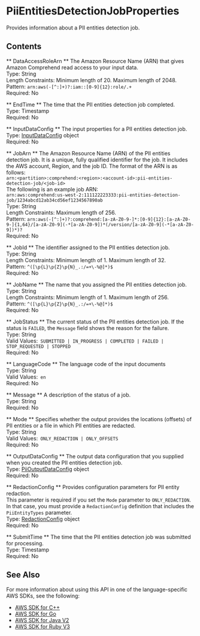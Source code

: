 # PiiEntitiesDetectionJobProperties<a name="API_PiiEntitiesDetectionJobProperties"></a>

Provides information about a PII entities detection job\.

## Contents<a name="API_PiiEntitiesDetectionJobProperties_Contents"></a>

 ** DataAccessRoleArn **   <a name="comprehend-Type-PiiEntitiesDetectionJobProperties-DataAccessRoleArn"></a>
The Amazon Resource Name \(ARN\) that gives Amazon Comprehend read access to your input data\.  
Type: String  
Length Constraints: Minimum length of 20\. Maximum length of 2048\.  
Pattern: `arn:aws(-[^:]+)?:iam::[0-9]{12}:role/.+`   
Required: No

 ** EndTime **   <a name="comprehend-Type-PiiEntitiesDetectionJobProperties-EndTime"></a>
The time that the PII entities detection job completed\.  
Type: Timestamp  
Required: No

 ** InputDataConfig **   <a name="comprehend-Type-PiiEntitiesDetectionJobProperties-InputDataConfig"></a>
The input properties for a PII entities detection job\.  
Type: [InputDataConfig](API_InputDataConfig.md) object  
Required: No

 ** JobArn **   <a name="comprehend-Type-PiiEntitiesDetectionJobProperties-JobArn"></a>
The Amazon Resource Name \(ARN\) of the PII entities detection job\. It is a unique, fully qualified identifier for the job\. It includes the AWS account, Region, and the job ID\. The format of the ARN is as follows:  
 `arn:<partition>:comprehend:<region>:<account-id>:pii-entities-detection-job/<job-id>`   
The following is an example job ARN:  
 `arn:aws:comprehend:us-west-2:111122223333:pii-entities-detection-job/1234abcd12ab34cd56ef1234567890ab`   
Type: String  
Length Constraints: Maximum length of 256\.  
Pattern: `arn:aws(-[^:]+)?:comprehend:[a-zA-Z0-9-]*:[0-9]{12}:[a-zA-Z0-9-]{1,64}/[a-zA-Z0-9](-*[a-zA-Z0-9])*(/version/[a-zA-Z0-9](-*[a-zA-Z0-9])*)?`   
Required: No

 ** JobId **   <a name="comprehend-Type-PiiEntitiesDetectionJobProperties-JobId"></a>
The identifier assigned to the PII entities detection job\.  
Type: String  
Length Constraints: Minimum length of 1\. Maximum length of 32\.  
Pattern: `^([\p{L}\p{Z}\p{N}_.:/=+\-%@]*)$`   
Required: No

 ** JobName **   <a name="comprehend-Type-PiiEntitiesDetectionJobProperties-JobName"></a>
The name that you assigned the PII entities detection job\.  
Type: String  
Length Constraints: Minimum length of 1\. Maximum length of 256\.  
Pattern: `^([\p{L}\p{Z}\p{N}_.:/=+\-%@]*)$`   
Required: No

 ** JobStatus **   <a name="comprehend-Type-PiiEntitiesDetectionJobProperties-JobStatus"></a>
The current status of the PII entities detection job\. If the status is `FAILED`, the `Message` field shows the reason for the failure\.  
Type: String  
Valid Values:` SUBMITTED | IN_PROGRESS | COMPLETED | FAILED | STOP_REQUESTED | STOPPED`   
Required: No

 ** LanguageCode **   <a name="comprehend-Type-PiiEntitiesDetectionJobProperties-LanguageCode"></a>
The language code of the input documents  
Type: String  
Valid Values:` en`   
Required: No

 ** Message **   <a name="comprehend-Type-PiiEntitiesDetectionJobProperties-Message"></a>
A description of the status of a job\.  
Type: String  
Required: No

 ** Mode **   <a name="comprehend-Type-PiiEntitiesDetectionJobProperties-Mode"></a>
Specifies whether the output provides the locations \(offsets\) of PII entities or a file in which PII entities are redacted\.  
Type: String  
Valid Values:` ONLY_REDACTION | ONLY_OFFSETS`   
Required: No

 ** OutputDataConfig **   <a name="comprehend-Type-PiiEntitiesDetectionJobProperties-OutputDataConfig"></a>
The output data configuration that you supplied when you created the PII entities detection job\.  
Type: [PiiOutputDataConfig](API_PiiOutputDataConfig.md) object  
Required: No

 ** RedactionConfig **   <a name="comprehend-Type-PiiEntitiesDetectionJobProperties-RedactionConfig"></a>
Provides configuration parameters for PII entity redaction\.  
This parameter is required if you set the `Mode` parameter to `ONLY_REDACTION`\. In that case, you must provide a `RedactionConfig` definition that includes the `PiiEntityTypes` parameter\.  
Type: [RedactionConfig](API_RedactionConfig.md) object  
Required: No

 ** SubmitTime **   <a name="comprehend-Type-PiiEntitiesDetectionJobProperties-SubmitTime"></a>
The time that the PII entities detection job was submitted for processing\.  
Type: Timestamp  
Required: No

## See Also<a name="API_PiiEntitiesDetectionJobProperties_SeeAlso"></a>

For more information about using this API in one of the language\-specific AWS SDKs, see the following:
+  [AWS SDK for C\+\+](https://docs.aws.amazon.com/goto/SdkForCpp/comprehend-2017-11-27/PiiEntitiesDetectionJobProperties) 
+  [AWS SDK for Go](https://docs.aws.amazon.com/goto/SdkForGoV1/comprehend-2017-11-27/PiiEntitiesDetectionJobProperties) 
+  [AWS SDK for Java V2](https://docs.aws.amazon.com/goto/SdkForJavaV2/comprehend-2017-11-27/PiiEntitiesDetectionJobProperties) 
+  [AWS SDK for Ruby V3](https://docs.aws.amazon.com/goto/SdkForRubyV3/comprehend-2017-11-27/PiiEntitiesDetectionJobProperties) 